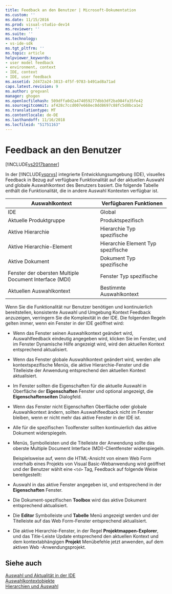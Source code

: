 ```yaml
---
title: Feedback an den Benutzer | Microsoft-Dokumentation
ms.custom: ''
ms.date: 11/15/2016
ms.prod: visual-studio-dev14
ms.reviewer: ''
ms.suite: ''
ms.technology:
- vs-ide-sdk
ms.tgt_pltfrm: ''
ms.topic: article
helpviewer_keywords:
- user model feedback
- environment, context
- IDE, context
- IDE, user feedback
ms.assetid: 2d472a24-3813-4f5f-9783-b491ad8a71ad
caps.latest.revision: 9
ms.author: gregvanl
manager: ghogen
ms.openlocfilehash: 509dffa0d2a474059277dbb3df2ba984fa35fe42
ms.sourcegitcommit: af428c7ccd007e668ec0dd8697c88fc5d8bca1e2
ms.translationtype: MT
ms.contentlocale: de-DE
ms.lasthandoff: 11/16/2018
ms.locfileid: "51751163"
---
```

# <a name="feedback-to-the-user"></a>Feedback an den Benutzer
[!INCLUDE[vs2017banner](../../includes/vs2017banner.md)]

In der [!INCLUDE[vsprvs](../../includes/vsprvs-md.md)] integrierte Entwicklungsumgebung (IDE), visuelles Feedback in Bezug auf verfügbare Funktionalität auf der aktuellen Auswahl und globale Auswahlkontext des Benutzers basiert. Die folgende Tabelle enthält die Funktionalität, die in andere Auswahl Kontexten verfügbar ist.  
  
|Auswahlkontext|Verfügbaren Funktionen|  
|-----------------------|-----------------------------|  
|IDE|Global|  
|Aktuelle Produktgruppe|Produktspezifisch|  
|Aktive Hierarchie|Hierarchie Typ spezifische|  
|Aktive Hierarchie-Element|Hierarchie Element Typ spezifische|  
|Aktive Dokument|Dokument Typ spezifische|  
|Fenster der obersten Multiple Document Interface (MDI)|Fenster Typ spezifische|  
|Aktuellen Auswahlkontext|Bestimmte Auswahlkontext|  
  
 Wenn Sie die Funktionalität nur Benutzer benötigen und kontinuierlich bereitstellen, konsistente Auswahl und Umgebung Kontext Feedback anzuzeigen, verringern Sie die Komplexität in der IDE. Die folgenden Regeln gelten immer, wenn ein Fenster in der IDE geöffnet wird:  
  
- Wenn das Fenster seinen Auswahlkontext geändert wird, Auswahlfeedback eindeutig angegeben wird, klicken Sie im Fenster, und im Fenster Dynamische Hilfe angezeigt wird, wird den aktuellen Kontext entsprechend aktualisiert.  
  
- Wenn das Fenster globale Auswahlkontext geändert wird, werden alle kontextspezifische Menüs, die aktive Hierarchie-Fenster und die Titelleiste der Anwendung entsprechend den aktuellen Kontext aktualisiert.  
  
- Im Fenster sollten die Eigenschaften für die aktuelle Auswahl in Oberfläche der **Eigenschaften** Fenster und optional angezeigt, die **Eigenschaftenseiten** Dialogfeld.  
  
- Wenn das Fenster nicht Eigenschaften Oberfläche oder globale Auswahlkontext ändern, sollten Auswahlfeedback nicht im Fenster bleiben, wenn er nicht mehr das aktive Fenster in der IDE ist.  
  
- Alle für die spezifischen Toolfenster sollten kontinuierlich das aktive Dokument widerspiegeln.  
  
- Menüs, Symbolleisten und die Titelleiste der Anwendung sollte das oberste Multiple Document Interface (MDI)-Clientfenster widerspiegeln.  
  
  Beispielsweise auf, wenn die HTML-Ansicht von einem Web Form innerhalb eines Projekts von Visual Basic-Webanwendung wird geöffnet und der Benutzer wählt eine `<td>` Tag, Feedback auf folgende Weise bereitgestellt:  
  
- Auswahl in das aktive Fenster angegeben ist, und entsprechend in der **Eigenschaften** Fenster.  
  
- Die Dokument-spezifischen **Toolbox** wird das aktive Dokument entsprechend aktualisiert.  
  
- Die **Editor** Symbolleiste und **Tabelle** Menü angezeigt werden und der Titelleiste auf das Web Form-Fenster entsprechend aktualisiert.  
  
- Die aktive Hierarchie-Fenster, in der Regel **Projektmappen-Explorer**, und das Title-Leiste Update entsprechend den aktuellen Kontext und dem kontextabhängigen **Projekt** Menübefehle jetzt anwenden, auf dem aktiven Web -Anwendungsprojekt.  
  
## <a name="see-also"></a>Siehe auch  
 [Auswahl und Aktualität in der IDE](../../extensibility/internals/selection-and-currency-in-the-ide.md)   
 [Auswahlkontextobjekte](../../extensibility/internals/selection-context-objects.md)   
 [Hierarchien und Auswahl](../../extensibility/internals/hierarchies-and-selection.md)

